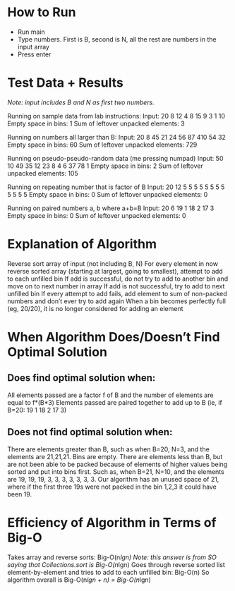 # How to Run

* Run main
* Type numbers. First is B, second is N, all the rest are numbers in the input array
* Press enter

# Test Data + Results

_Note: input includes B and N as first two numbers._

Running on sample data from lab instructions:
Input: 20 8 12 4 8 15 9 3 1 10
Empty space in bins: 1
Sum of leftover unpacked elements: 3

Running on numbers all larger than B:
Input: 20 8 45 21 24 56 87 410 54 32
Empty space in bins: 60
Sum of leftover unpacked elements: 729

Running on pseudo-pseudo-random data (me pressing numpad)
Input: 50 10 49 35 12 23 8 4 6 37 78 1
Empty space in bins: 2
Sum of leftover unpacked elements: 105

Running on repeating number that is factor of B
Input: 20 12 5 5 5 5 5 5 5 5 5 5 5 5
Empty space in bins: 0
Sum of leftover unpacked elements: 0

Running on paired numbers a, b where a+b=B
Input: 20 6 19 1 18 2 17 3
Empty space in bins: 0
Sum of leftover unpacked elements: 0


# Explanation of Algorithm

Reverse sort array of input (not including B, N)
For every element in now reverse sorted array (starting at largest, going to smallest), attempt to add to each unfilled bin
If add is successful, do not try to add to another bin and move on to next number in array
If add is not successful, try to add to next unfilled bin
If every attempt to add fails, add element to sum of non-packed numbers and don’t ever try to add again
When a bin becomes perfectly full (eg, 20/20), it is no longer considered for adding an element


# When Algorithm Does/Doesn’t Find Optimal Solution

## Does find optimal solution when:
All elements passed are a factor f of B and the number of elements are equal to f*(B*3)
Elements passed are paired together to add up to B (ie, if B=20: 19 1 18 2 17 3)

## Does not find optimal solution when:
There are elements greater than B, such as when 
B=20, N=3, and the elements are 21,21,21. Bins are empty.
There are elements less than B, but are not been able to be packed because of elements of higher values being sorted and put into bins first. Such as, when B=21, N=10, and the elements are 19, 19, 19, 3, 3, 3, 3, 3, 3, 3. Our algorithm has an unused space of 21, where if the first three 19s were not packed in the bin 1,2,3 it could have been 19. 


# Efficiency of Algorithm in Terms of Big-O

Takes array and reverse sorts: Big-O(n*lgn)
Note: this answer is from SO saying that Collections.sort is Big-O(n*lgn)
Goes through reverse sorted list element-by-element and tries to add to each unfilled bin: Big-O(n)
So algorithm overall is Big-O(n*lgn + n) = Big-O(n*lgn)
